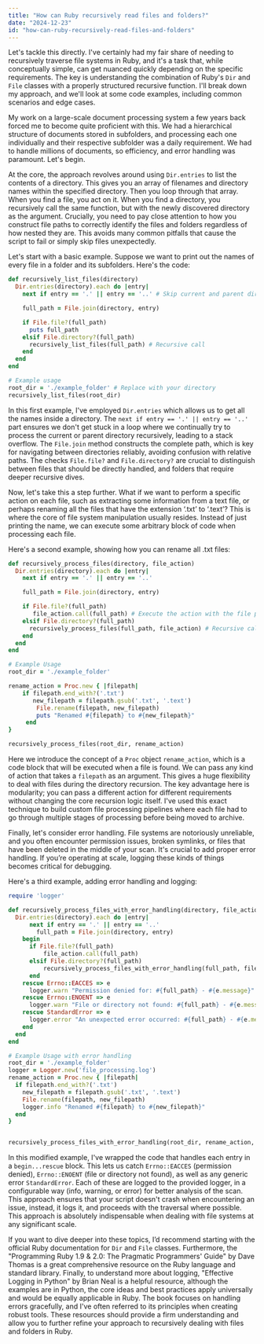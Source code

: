 ```yaml
---
title: "How can Ruby recursively read files and folders?"
date: "2024-12-23"
id: "how-can-ruby-recursively-read-files-and-folders"
---
```


Let's tackle this directly. I've certainly had my fair share of needing to recursively traverse file systems in Ruby, and it's a task that, while conceptually simple, can get nuanced quickly depending on the specific requirements. The key is understanding the combination of Ruby's `Dir` and `File` classes with a properly structured recursive function. I'll break down my approach, and we'll look at some code examples, including common scenarios and edge cases.

My work on a large-scale document processing system a few years back forced me to become quite proficient with this. We had a hierarchical structure of documents stored in subfolders, and processing each one individually and their respective subfolder was a daily requirement. We had to handle millions of documents, so efficiency, and error handling was paramount. Let's begin.

At the core, the approach revolves around using `Dir.entries` to list the contents of a directory. This gives you an array of filenames and directory names within the specified directory. Then you loop through that array. When you find a file, you act on it. When you find a directory, you recursively call the same function, but with the newly discovered directory as the argument. Crucially, you need to pay close attention to how you construct file paths to correctly identify the files and folders regardless of how nested they are. This avoids many common pitfalls that cause the script to fail or simply skip files unexpectedly.

Let's start with a basic example. Suppose we want to print out the names of every file in a folder and its subfolders. Here's the code:

```ruby
def recursively_list_files(directory)
  Dir.entries(directory).each do |entry|
    next if entry == '.' || entry == '..' # Skip current and parent directories

    full_path = File.join(directory, entry)

    if File.file?(full_path)
      puts full_path
    elsif File.directory?(full_path)
      recursively_list_files(full_path) # Recursive call
    end
  end
end

# Example usage
root_dir = './example_folder' # Replace with your directory
recursively_list_files(root_dir)
```

In this first example, I've employed `Dir.entries` which allows us to get all the names inside a directory. The `next if entry == '.' || entry == '..'` part ensures we don't get stuck in a loop where we continually try to process the current or parent directory recursively, leading to a stack overflow. The `File.join` method constructs the complete path, which is key for navigating between directories reliably, avoiding confusion with relative paths. The checks `File.file?` and `File.directory?` are crucial to distinguish between files that should be directly handled, and folders that require deeper recursive dives.

Now, let's take this a step further. What if we want to perform a specific action on each file, such as extracting some information from a text file, or perhaps renaming all the files that have the extension ‘.txt’ to ‘.text’? This is where the core of file system manipulation usually resides. Instead of just printing the name, we can execute some arbitrary block of code when processing each file.

Here's a second example, showing how you can rename all .txt files:

```ruby
def recursively_process_files(directory, file_action)
  Dir.entries(directory).each do |entry|
    next if entry == '.' || entry == '..'

    full_path = File.join(directory, entry)

    if File.file?(full_path)
       file_action.call(full_path) # Execute the action with the file path
    elsif File.directory?(full_path)
      recursively_process_files(full_path, file_action) # Recursive call
    end
  end
end

# Example Usage
root_dir = './example_folder'

rename_action = Proc.new { |filepath|
    if filepath.end_with?('.txt')
       new_filepath = filepath.gsub('.txt', '.text')
        File.rename(filepath, new_filepath)
        puts "Renamed #{filepath} to #{new_filepath}"
     end
}

recursively_process_files(root_dir, rename_action)

```

Here we introduce the concept of a `Proc` object `rename_action`, which is a code block that will be executed when a file is found. We can pass any kind of action that takes a `filepath` as an argument. This gives a huge flexibility to deal with files during the directory recursion. The key advantage here is modularity; you can pass a different action for different requirements without changing the core recursion logic itself. I've used this exact technique to build custom file processing pipelines where each file had to go through multiple stages of processing before being moved to archive.

Finally, let's consider error handling. File systems are notoriously unreliable, and you often encounter permission issues, broken symlinks, or files that have been deleted in the middle of your scan. It's crucial to add proper error handling. If you’re operating at scale, logging these kinds of things becomes critical for debugging.

Here's a third example, adding error handling and logging:

```ruby
require 'logger'

def recursively_process_files_with_error_handling(directory, file_action, logger)
  Dir.entries(directory).each do |entry|
      next if entry == '.' || entry == '..'
        full_path = File.join(directory, entry)
    begin
      if File.file?(full_path)
          file_action.call(full_path)
      elsif File.directory?(full_path)
          recursively_process_files_with_error_handling(full_path, file_action, logger)
      end
    rescue Errno::EACCES => e
      logger.warn "Permission denied for: #{full_path} - #{e.message}"
    rescue Errno::ENOENT => e
      logger.warn "File or directory not found: #{full_path} - #{e.message}"
    rescue StandardError => e
      logger.error "An unexpected error occurred: #{full_path} - #{e.message}"
    end
  end
end

# Example Usage with error handling
root_dir = './example_folder'
logger = Logger.new('file_processing.log')
rename_action = Proc.new { |filepath|
  if filepath.end_with?('.txt')
    new_filepath = filepath.gsub('.txt', '.text')
    File.rename(filepath, new_filepath)
    logger.info "Renamed #{filepath} to #{new_filepath}"
  end
}


recursively_process_files_with_error_handling(root_dir, rename_action, logger)

```

In this modified example, I've wrapped the code that handles each entry in a `begin...rescue` block. This lets us catch `Errno::EACCES` (permission denied), `Errno::ENOENT` (file or directory not found), as well as any generic error `StandardError`. Each of these are logged to the provided logger, in a configurable way (info, warning, or error) for better analysis of the scan. This approach ensures that your script doesn't crash when encountering an issue, instead, it logs it, and proceeds with the traversal where possible. This approach is absolutely indispensable when dealing with file systems at any significant scale.

If you want to dive deeper into these topics, I’d recommend starting with the official Ruby documentation for `Dir` and `File` classes. Furthermore, the "Programming Ruby 1.9 & 2.0: The Pragmatic Programmers' Guide" by Dave Thomas is a great comprehensive resource on the Ruby language and standard library. Finally, to understand more about logging, "Effective Logging in Python" by Brian Neal is a helpful resource, although the examples are in Python, the core ideas and best practices apply universally and would be equally applicable in Ruby. The book focuses on handling errors gracefully, and I've often referred to its principles when creating robust tools. These resources should provide a firm understanding and allow you to further refine your approach to recursively dealing with files and folders in Ruby.
